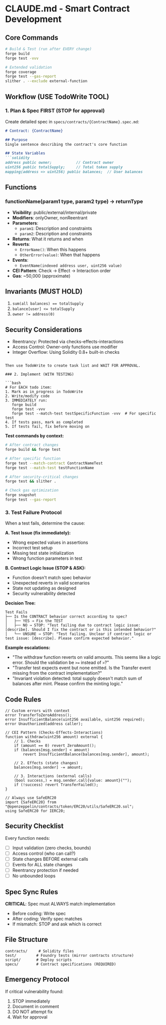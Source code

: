 # CLAUDE.md - Smart Contract Development

## Core Commands

```bash
# Build & Test (run after EVERY change)
forge build
forge test -vvv

# Extended validation
forge coverage
forge test --gas-report
slither . --exclude external-function
```

## Workflow (USE TodoWrite TOOL)

### 1. Plan & Spec FIRST (STOP for approval)

Create detailed spec in `specs/contracts/{ContractName}.spec.md`:

```markdown
# Contract: {ContractName}

## Purpose
Single sentence describing the contract's core function

## State Variables
```solidity
address public owner;           // Contract owner
uint256 public totalSupply;     // Total token supply
mapping(address => uint256) public balances;  // User balances
```

## Functions

### functionName(param1 type, param2 type) → returnType
- **Visibility**: public/external/internal/private
- **Modifiers**: onlyOwner, nonReentrant
- **Parameters**:
  - `param1`: Description and constraints
  - `param2`: Description and constraints
- **Returns**: What it returns and when
- **Reverts**:
  - `ErrorName()`: When this happens
  - `OtherError(value)`: When that happens
- **Events**: 
  - `EventName(indexed address user, uint256 value)`
- **CEI Pattern**: Check → Effect → Interaction order
- **Gas**: ~50,000 (approximate)

## Invariants (MUST HOLD)
1. `sum(all balances) == totalSupply`
2. `balance[user] <= totalSupply`
3. `owner != address(0)`

## Security Considerations
- Reentrancy: Protected via checks-effects-interactions
- Access Control: Owner-only functions use modifier
- Integer Overflow: Using Solidity 0.8+ built-in checks
```

Then use TodoWrite to create task list and WAIT FOR APPROVAL.

### 2. Implement (WITH TESTING)

```bash
# For EACH todo item:
1. Mark as in_progress in TodoWrite
2. Write/modify code
3. IMMEDIATELY run:
   forge build
   forge test -vvv
   forge test --match-test testSpecificFunction -vvv  # For specific test
4. If tests pass, mark as completed
5. If tests fail, fix before moving on
```

**Test commands by context:**
```bash
# After contract changes
forge build && forge test

# After specific function
forge test --match-contract ContractNameTest
forge test --match-test testFunctionName

# After security-critical changes
forge test && slither .

# Check gas optimization
forge snapshot
forge test --gas-report
```

### 3. Test Failure Protocol

When a test fails, determine the cause:

**A. Test Issue (fix immediately):**
- Wrong expected values in assertions
- Incorrect test setup
- Missing test state initialization
- Wrong function parameters in test

**B. Contract Logic Issue (STOP & ASK):**
- Function doesn't match spec behavior
- Unexpected reverts in valid scenarios
- State not updating as designed
- Security vulnerability detected

**Decision Tree:**
```
Test Fails
├── Is the CONTRACT behavior correct according to spec?
│   ├── YES → Fix the TEST
│   ├── NO → STOP: "Test failing due to contract logic issue: [describe]. Should I fix the contract or is this intended behavior?"
│   └── UNSURE → STOP: "Test failing. Unclear if contract logic or test issue: [describe]. Please confirm expected behavior."
```

**Example escalations:**
- "The withdraw function reverts on valid amounts. This seems like a logic error. Should the validation be `>=` instead of `>`?"
- "Transfer test expects event but none emitted. Is the Transfer event missing from the contract implementation?"
- "Invariant violation detected: total supply doesn't match sum of balances after mint. Please confirm the minting logic."

## Code Rules

```solidity
// Custom errors with context
error TransferToZeroAddress();
error InsufficientBalance(uint256 available, uint256 required);
error Unauthorized(address caller);

// CEI Pattern (Checks-Effects-Interactions)
function withdraw(uint256 amount) external {
    // 1. Checks
    if (amount == 0) revert ZeroAmount();
    if (balances[msg.sender] < amount) 
        revert InsufficientBalance(balances[msg.sender], amount);
    
    // 2. Effects (state changes)
    balances[msg.sender] -= amount;
    
    // 3. Interactions (external calls)
    (bool success,) = msg.sender.call{value: amount}("");
    if (!success) revert TransferFailed();
}

// Always use SafeERC20
import {SafeERC20} from "@openzeppelin/contracts/token/ERC20/utils/SafeERC20.sol";
using SafeERC20 for IERC20;
```

## Security Checklist

Every function needs:
- [ ] Input validation (zero checks, bounds)
- [ ] Access control (who can call?)
- [ ] State changes BEFORE external calls
- [ ] Events for ALL state changes
- [ ] Reentrancy protection if needed
- [ ] No unbounded loops

## Spec Sync Rules

**CRITICAL**: Spec must ALWAYS match implementation
- Before coding: Write spec
- After coding: Verify spec matches
- If mismatch: STOP and ask which is correct

## File Structure

```
contracts/     # Solidity files
test/         # Foundry tests (mirror contracts structure)
script/       # Deploy scripts
specs/        # Contract specifications (REQUIRED)
```

## Emergency Protocol

If critical vulnerability found:
1. STOP immediately
2. Document in comment
3. DO NOT attempt fix
4. Wait for approval